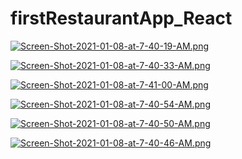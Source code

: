 # firstRestaurantApp_React

[![Screen-Shot-2021-01-08-at-7-40-19-AM.png](https://i.postimg.cc/8z5WdyNd/Screen-Shot-2021-01-08-at-7-40-19-AM.png)](https://postimg.cc/zVsV8FL3)

[![Screen-Shot-2021-01-08-at-7-40-33-AM.png](https://i.postimg.cc/GpTyVHBH/Screen-Shot-2021-01-08-at-7-40-33-AM.png)](https://postimg.cc/xkY8bj32)

[![Screen-Shot-2021-01-08-at-7-41-00-AM.png](https://i.postimg.cc/ydqZHs9n/Screen-Shot-2021-01-08-at-7-41-00-AM.png)](https://postimg.cc/1gHt0xvN)

[![Screen-Shot-2021-01-08-at-7-40-54-AM.png](https://i.postimg.cc/RFcnCyLm/Screen-Shot-2021-01-08-at-7-40-54-AM.png)](https://postimg.cc/47x3B802)

[![Screen-Shot-2021-01-08-at-7-40-50-AM.png](https://i.postimg.cc/PJTvCySw/Screen-Shot-2021-01-08-at-7-40-50-AM.png)](https://postimg.cc/YGDCV6Kr)

[![Screen-Shot-2021-01-08-at-7-40-46-AM.png](https://i.postimg.cc/QCm917zn/Screen-Shot-2021-01-08-at-7-40-46-AM.png)](https://postimg.cc/4HKxTYsz)

